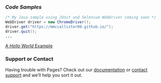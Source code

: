 ### _**Code Samples**_

```Java
/* My Java sample using JUnit and Selenium WebDriver coming soon */
WebDriver driver = new ChromeDriver();
driver.get("https://mmccallister00.github.io/");
driver.quit();
...
```

[A _Hello World_ Example](https://github.com/mmccallister00/hello-world)







### Support or Contact
Having trouble with Pages? Check out our [documentation](https://help.github.com/categories/github-pages-basics/) or [contact support](https://github.com/contact) and we’ll help you sort it out.
